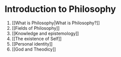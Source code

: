 ---
---

# Introduction to Philosophy

1. [[What is Philosophy|What is Philosophy?]]
2. [[Fields of Philosophy]]
3. [[Knowledge and epistemology]]
4. [[The existence of Self]]
5. [[Personal identity]]
1. [[God and Theodicy]]